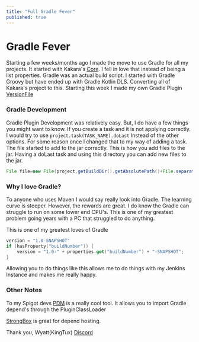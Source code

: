 ```yaml
---
title: "Full Gradle Fever"
published: true
---
```

# Gradle Fever
Starting a few weeks/months ago I made the move to use Gradle for all my projects. It started with
Kakara's [Core](https://github.com/kakaragame/core). I fell in love that instead of being a list properties. Gradle was
an actual build script. I started with Gradle Groovy but have ended up with Gradle Kotlin DLS. Converting all of
Kakara's project to this. Starting this week I made my own Gradle
Plugin [VersionFile](https://github.com/kakaragame/VersionFile)

### Gradle Development
Gradle Plugin Development was relatively easy. But, I do have a few things you might want to know. If you create a task
and it is not applying correctly. I would try to use `project.task(TASK_NAME).doLast` Instead of the other options. For
some reason once I changed that to my way of adding a task. The file started to add to the jar correctly. This is how
you add files to the jar. Having a doLast task and using this directory you can add new files to the jar.

```java
File file=new File(project.getBuildDir().getAbsolutePath()+File.separator+"resources"+File.separator+"main"+File.separator+directory);
```
### Why I love Gradle?
To anyone who uses Maven I would say really look into Gradle. The learning curve is steeper. However, the rewards are
great. I do know the Gradle can struggle to run on some lower end CPU's. This is one of my greatest problem going years
with a PC that struggled to do anything.

This is one of my greatest loves of Gradle

```kotlin
version = "1.0-SNAPSHOT"
if (hasProperty("buildNumber")) {
    version = "1.0-" + properties.get("buildNumber") + "-SNAPSHOT";
}
```
Allowing you to do things like this allows me to do things with my Jenkins Instance and makes me really happy.

### Other Notes
To my Spigot devs [PDM](https://github.com/knightzmc/pdm) is a really cool tool. It allows you to import Gradle depend's
through the PluginClassLoader

[StrongBox](https://strongbox.github.io/) is great for depend hosting.

Thank you, Wyatt(KingTux)
[Discord](https://discord.gg/qtCKz4X)